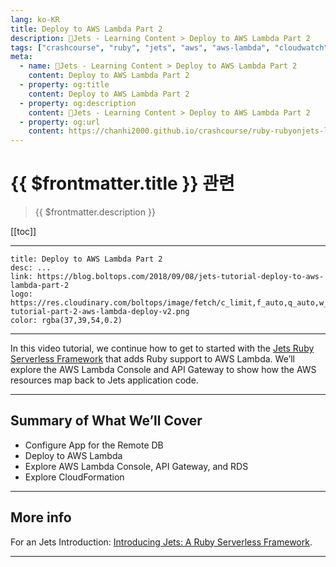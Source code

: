 ```yaml
---
lang: ko-KR
title: Deploy to AWS Lambda Part 2
description: 🔻Jets - Learning Content > Deploy to AWS Lambda Part 2
tags: ["crashcourse", "ruby", "jets", "aws", "aws-lambda", "cloudwatch"]
meta:
  - name: 🔻Jets - Learning Content > Deploy to AWS Lambda Part 2
    content: Deploy to AWS Lambda Part 2
  - property: og:title
    content: Deploy to AWS Lambda Part 2
  - property: og:description
    content: 🔻Jets - Learning Content > Deploy to AWS Lambda Part 2
  - property: og:url
    content: https://chanhi2000.github.io/crashcourse/ruby-rubyonjets-learning-content/20180908-jets-tutorial-deploy-to-aws-lambda-part-2.html
---
```


# {{ $frontmatter.title }} 관련

> {{ $frontmatter.description }}

[[toc]]

---

```card
title: Deploy to AWS Lambda Part 2
desc: ...
link: https://blog.boltops.com/2018/09/08/jets-tutorial-deploy-to-aws-lambda-part-2
logo: https://res.cloudinary.com/boltops/image/fetch/c_limit,f_auto,q_auto,w_600/https://blog.boltops.com/img/posts/2018/09/jets-tutorial-part-2-aws-lambda-deploy-v2.png
color: rgba(37,39,54,0.2)
```

---

<YouTube id="oz3D0FsR0NM" />

In this video tutorial, we continue how to get to started with the [Jets Ruby Serverless Framework](http://rubyonjets.com) that adds Ruby support to AWS Lambda. We’ll explore the AWS Lambda Console and API Gateway to show how the AWS resources map back to Jets application code.

---

## Summary of What We’ll Cover

- Configure App for the Remote DB
- Deploy to AWS Lambda
- Explore AWS Lambda Console, API Gateway, and RDS
- Explore CloudFormation

---

## More info

For an Jets Introduction: [Introducing Jets: A Ruby Serverless Framework](https://blog.boltops.com/2018/08/18/introducing-jets-a-ruby-serverless-framework/).

---

<TagLinks />